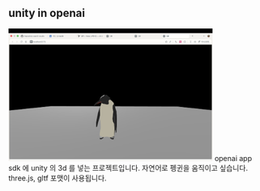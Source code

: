 ## unity in openai
<img src="assets/image.png" width="80%">
openai app sdk 에 unity 의 3d 를 넣는 프로젝트입니다. 
자연어로 펭귄을 움직이고 싶습니다.
three.js, gltf 포맷이 사용됩니다.